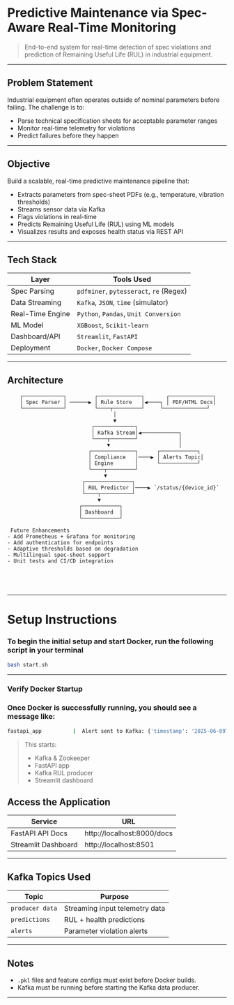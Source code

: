 #  Predictive Maintenance via Spec-Aware Real-Time Monitoring

> End-to-end system for real-time detection of spec violations and prediction of Remaining Useful Life (RUL) in industrial equipment.

---

##  Problem Statement

Industrial equipment often operates outside of nominal parameters before failing. The challenge is to:
- Parse technical specification sheets for acceptable parameter ranges
- Monitor real-time telemetry for violations
- Predict failures before they happen

---

##  Objective

Build a scalable, real-time predictive maintenance pipeline that:
- Extracts parameters from spec-sheet PDFs (e.g., temperature, vibration thresholds)
- Streams sensor data via Kafka
- Flags violations in real-time
- Predicts Remaining Useful Life (RUL) using ML models
- Visualizes results and exposes health status via REST API

---

##  Tech Stack

| Layer              | Tools Used                              |
|-------------------|------------------------------------------|
| Spec Parsing       | `pdfminer`, `pytesseract`, `re` (Regex) |
| Data Streaming     | `Kafka`, `JSON`, `time` (simulator)     |
| Real-Time Engine   | `Python`, `Pandas`, `Unit Conversion`   |
| ML Model           | `XGBoost`, `Scikit-learn`               |
| Dashboard/API      | `Streamlit`, `FastAPI`                  |
| Deployment         | `Docker`, `Docker Compose`              |

---

##  Architecture

```text
    ┌─────────────┐         ┌──────────────┐       ┌──────────────┐
    │ Spec Parser │ ──────▶ │ Rule Store   │◀────┐ │ PDF/HTML Docs│
    └─────────────┘         └────┬─────────┘     └──────────────┘
                                  │
                                  ▼
                           ┌─────────────┐
                           │ Kafka Stream│◀────────────┐
                           └────┬────────┘             │
                                ▼                      │
                          ┌──────────────┐      ┌────────────┐
                          │ Compliance   │────▶ │ Alerts Topic│
                          │ Engine       │      └────────────┘
                          └────┬─────────┘
                               ▼
                        ┌───────────────┐
                        │ RUL Predictor │────▶ `/status/{device_id}`
                        └────┬──────────┘
                             ▼
                       ┌────────────┐
                       │ Dashboard  │
                       └────────────┘

 Future Enhancements
- Add Prometheus + Grafana for monitoring
- Add authentication for endpoints
- Adaptive thresholds based on degradation
- Multilingual spec-sheet support
- Unit tests and CI/CD integration



 
 ```

---

#   Setup Instructions


### To begin the initial setup and start Docker, run the following script in your terminal

```bash
bash start.sh
```

---

### Verify Docker Startup
### Once Docker is successfully running, you should see a message like:

```bash
fastapi_app          |  Alert sent to Kafka: {'timestamp': '2025-06-09T11:28:49', 'device_id': '3GBA_112_410-ADDIN_Calc_UNIT5', 'parameter': 'rated_output_p_n', 'value': -0.18, 'reason': 'Below lower bound (0.7000000000000002)'}python pdf_spec_parser/spec_parser.py
```

> This starts:
> - Kafka & Zookeeper
> - FastAPI app
> - Kafka RUL producer
> - Streamlit dashboard


##  Access the Application

| Service              | URL                            |
|----------------------|--------------------------------|
| FastAPI API Docs     | http://localhost:8000/docs     |
| Streamlit Dashboard  | http://localhost:8501          |


---

##  Kafka Topics Used

| Topic              | Purpose                        |
|---------------     |--------------------------------|
| `producer data`    | Streaming input telemetry data |
| `predictions`      | RUL + health predictions       |
| `alerts`           | Parameter violation alerts     |

---

##  Notes

- `.pkl` files and feature configs must exist before Docker builds.
- Kafka must be running before starting the Kafka data producer.

---
